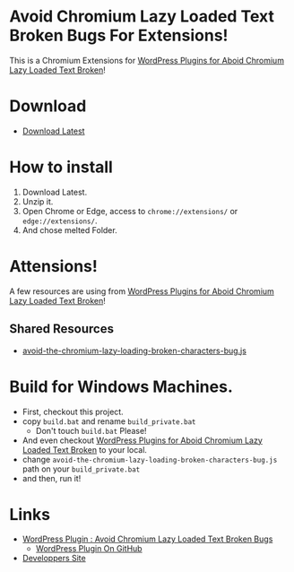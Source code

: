 # Avoid Chromium Lazy Loaded Text Broken Bugs For Extensions!
This is a Chromium Extensions for [WordPress Plugins for Aboid Chromium Lazy Loaded Text Broken](https://github.com/ganohr/avoid-chromium-lazy-loaded-text-broken)!

# Download
* [Download Latest](https://github.com/ganohr/avoid-chromium-lazy-loaded-text-broken-extensions/raw/main/release/Aclltbbe.zip)

# How to install
1. Download Latest.
1. Unzip it.
1. Open Chrome or Edge, access to `chrome://extensions/` or `edge://extensions/`.
1. And chose melted Folder.

# Attensions!
A few resources are using from [WordPress Plugins for Aboid Chromium Lazy Loaded Text Broken](https://github.com/ganohr/avoid-chromium-lazy-loaded-text-broken)!

## Shared Resources
* [avoid-the-chromium-lazy-loading-broken-characters-bug.js](https://github.com/ganohr/avoid-chromium-lazy-loaded-text-broken/blob/main/avoid-the-chromium-lazy-loading-broken-characters-bug.js)

# Build for Windows Machines.
* First, checkout this project.
* copy `build.bat` and rename `build_private.bat`
  * Don't touch `build.bat` Please!
* And even checkout [WordPress Plugins for Aboid Chromium Lazy Loaded Text Broken](https://github.com/ganohr/avoid-chromium-lazy-loaded-text-broken) to your local.
* change `avoid-the-chromium-lazy-loading-broken-characters-bug.js` path on your `build_private.bat`
* and then, run it!

# Links
* [WordPress Plugin : Avoid Chromium Lazy Loaded Text Broken Bugs](https://wordpress.org/plugins/avoid-the-chromium-lazy-loading-broken-characters-bug/)
  * [WordPress Plugin On GitHub](https://github.com/ganohr/avoid-chromium-lazy-loaded-text-broken)
* [Developpers Site](https://ganohr.net/)
